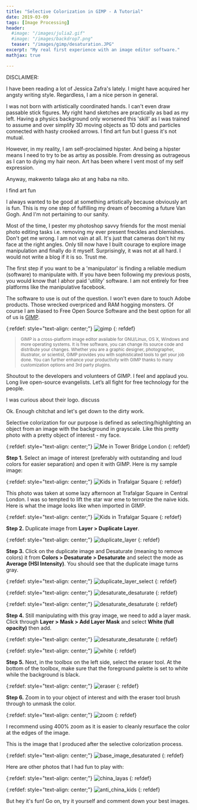 ```yaml
---
title: "Selective Colorization in GIMP - A Tutorial"
date: 2019-03-09
tags: [Image Processing]
header:
  #image: "/images/julia2.gif"
  #image: "/images/backdrop7.png"
  teaser: "/images/gimp/desaturation.JPG"
excerpt: "My real first experience with an image editor software."
mathjax: true

---
```


<div id="fb-root"></div>
<script async defer src="https://connect.facebook.net/en_US/sdk.js#xfbml=1&version=v3.2"></script>

DISCLAIMER:

I have been reading a lot of Jessica Zafra's lately. I might have acquired her angsty writing style. Regardless, I am a nice person in general.


I was not born with artistically coordinated hands. I can't even draw passable stick figures. My right hand sketches are practically as bad as my left. Having a physics background only worsened this 'skill' as I was trained to assume and over simplify 3D moving objects as 1D dots and particles connected with hasty crooked arrows. I find art fun but I guess it's not mutual.

However, in my reality, I am self-proclaimed hipster. And being a hipster means I need to try to be as artsy as possible. From dressing as outrageous as I can to dying my hair neon. Art has been where I vent most of my self expression.


Anyway, makwento talaga ako at ang haba na nito.


I find art fun

I always wanted to be good at something artistically because obviously art is fun. This is my one step of fulfilling my dream of becoming a future Van Gogh. And I'm not pertaining to our sanity.

Most of the time, I pester my photoshop savvy friends for the most menial photo editing tasks i.e. removing my ever present freckles and blemishes. Don't get me wrong. I am not vain at all. It's just that cameras don't hit my face at the right angles. Only till now have I built courage to explore image manipulation and finally do it myself. Surprisingly, it was not at all hard. I would not write a blog if it is so. Trust me.

The first step if you want to be a 'manipulator' is finding a reliable medium (software) to manipulate with. If you have been following my previous posts, you would know that I abhor paid 'utility' software. I am not entirely for free platforms like the manipulative facebook.

The software to use is out of the question. I won’t even dare to touch Adobe products. Those wrecked overpriced and RAM hogging monsters. Of course I am biased to Free Open Source Software and the best option for all of us is [GIMP](https://www.gimp.org/).

{:refdef: style="text-align: center;"}
<img src="{{ site.url }}{{ site.baseurl }}/images/gimp/gimp_logo.png" alt="gimp" class="center">
{: refdef}

<blockquote>
<small> GIMP is a cross-platform image editor available for GNU/Linux, OS X, Windows and more operating systems. It is free software, you can change its source code and distribute your changes. Whether you are a graphic designer, photographer, illustrator, or scientist, GIMP provides you with sophisticated tools to get your job done. You can further enhance your productivity with GIMP thanks to many customization options and 3rd party plugins. </small>
</blockquote>

Shoutout to the developers and volunteers of GIMP. I feel and applaud you. Long live open-source evangelists. Let’s all fight for free technology for the people.

I was curious about their logo. discuss

Ok. Enough chitchat and let's get down to the dirty work.

Selective colorization for our purpose is defined as selecting/highlighting an object from an image with the background in grayscale. Like this pretty photo with a pretty object of interest - my face.

{:refdef: style="text-align: center;"}
<img src="{{ site.url }}{{ site.baseurl }}/images/gimp/desaturation.JPG" alt="Me in Tower Bridge London" class="center">
{: refdef}

**Step 1.** Select an image of interest (preferably with outstanding and loud colors for easier separation) and open it with GIMP.
Here is my sample image:

{:refdef: style="text-align: center;"}
<img src="{{ site.url }}{{ site.baseurl }}/images/gimp/base_image1.JPG" alt="Kids in Trafalgar Square" class="center">
{: refdef}

This photo was taken at some lazy afternoon at Trafalgar Square in Central London. I was so tempted to lift the star war eme to terrorize the naive kids. Here is what the image looks like when imported in GIMP.

{:refdef: style="text-align: center;"}
<img src="{{ site.url }}{{ site.baseurl }}/images/gimp/image_in_gimp.png" alt="Kids in Trafalgar Square" class="center">
{: refdef}

**Step 2.** Duplicate image from **Layer > Duplicate Layer**.

{:refdef: style="text-align: center;"}
<img src="{{ site.url }}{{ site.baseurl }}/images/gimp/duplicate_layer.png" alt="duplicate_layer" class="center">
{: refdef}

**Step 3.** Click on the duplicate image and Desaturate (meaning to remove colors) it from **Colors > Desaturate > Desaturate** and select the mode as **Average (HSI Intensity)**. You should see that the duplicate image turns gray.

{:refdef: style="text-align: center;"}
<img src="{{ site.url }}{{ site.baseurl }}/images/gimp/duplicate_layer_select.png" alt="duplicate_layer_select" class="center">
{: refdef}

{:refdef: style="text-align: center;"}
<img src="{{ site.url }}{{ site.baseurl }}/images/gimp/desaturate_desaturate.png" alt="desaturate_desaturate" class="center">
{: refdef}

{:refdef: style="text-align: center;"}
<img src="{{ site.url }}{{ site.baseurl }}/images/gimp/average_hsi.png" alt="desaturate_desaturate" class="center">
{: refdef}

**Step 4.** Still manipulating with this gray image, we need to add a layer mask. Click through **Layer > Mask > Add Layer Mask** and select **White (full opacity)** then add.

{:refdef: style="text-align: center;"}
<img src="{{ site.url }}{{ site.baseurl }}/images/gimp/add_layer_mask.png" alt="desaturate_desaturate" class="center">
{: refdef}

{:refdef: style="text-align: center;"}
<img src="{{ site.url }}{{ site.baseurl }}/images/gimp/white.png" alt="white" class="center">
{: refdef}

**Step 5.** Next, in the toolbox on the left side, select the eraser tool. At the bottom of the toolbox, make sure that the foreground palette is set to white while the background is black.

{:refdef: style="text-align: center;"}
<img src="{{ site.url }}{{ site.baseurl }}/images/gimp/eraser.png" alt="eraser" class="center">
{: refdef}

**Step 6.** Zoom in to your object of interest and with the eraser tool brush through to unmask the color.

{:refdef: style="text-align: center;"}
<img src="{{ site.url }}{{ site.baseurl }}/images/gimp/zoom.png" alt="zoom" class="center">
{: refdef}

I recommend using 400% zoom as it is easier to cleanly resurface the color at the edges of the image.

This is the image that I produced after the selective colorization process.

{:refdef: style="text-align: center;"}
<img src="{{ site.url }}{{ site.baseurl }}/images/gimp/base_image_desaturated.JPG" alt="base_image_desaturated" class="center">
{: refdef}

Here are other photos that I had fun to play with:

{:refdef: style="text-align: center;"}
<img src="{{ site.url }}{{ site.baseurl }}/images/gimp/china_layas.JPG" alt="china_layas" class="center">
{: refdef}

{:refdef: style="text-align: center;"}
<img src="{{ site.url }}{{ site.baseurl }}/images/gimp/anti_china_kids.JPG" alt="anti_china_kids" class="center">
{: refdef}

But hey it's fun! Go on, try it yourself and comment down your best images.

<script async src="//pagead2.googlesyndication.com/pagead/js/adsbygoogle.js"></script>
<script>
  (adsbygoogle = window.adsbygoogle || []).push({
    google_ad_client: "ca-pub-6410209740119334",
    enable_page_level_ads: true
  });
</script>

<div class="fb-comments" data-href="https://albertyumol.github.io/" data-numposts="5"></div>
